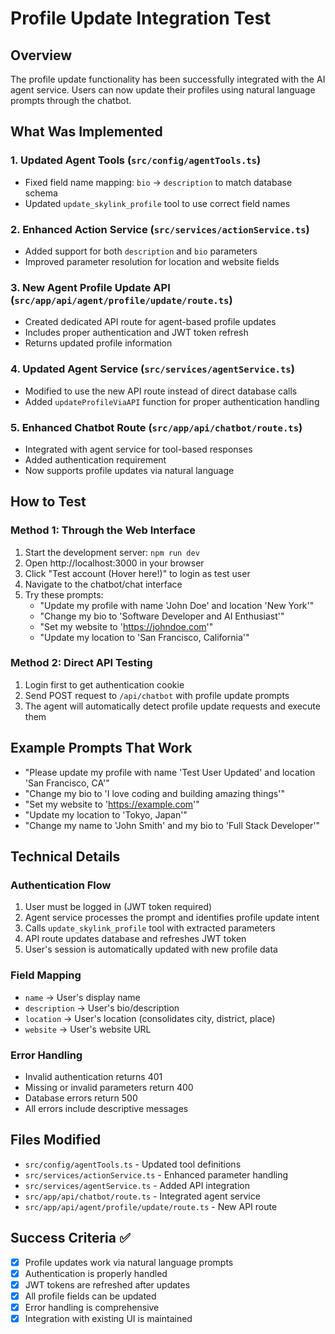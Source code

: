 # Profile Update Integration Test

## Overview
The profile update functionality has been successfully integrated with the AI agent service. Users can now update their profiles using natural language prompts through the chatbot.

## What Was Implemented

### 1. Updated Agent Tools (`src/config/agentTools.ts`)
- Fixed field name mapping: `bio` → `description` to match database schema
- Updated `update_skylink_profile` tool to use correct field names

### 2. Enhanced Action Service (`src/services/actionService.ts`)
- Added support for both `description` and `bio` parameters
- Improved parameter resolution for location and website fields

### 3. New Agent Profile Update API (`src/app/api/agent/profile/update/route.ts`)
- Created dedicated API route for agent-based profile updates
- Includes proper authentication and JWT token refresh
- Returns updated profile information

### 4. Updated Agent Service (`src/services/agentService.ts`)
- Modified to use the new API route instead of direct database calls
- Added `updateProfileViaAPI` function for proper authentication handling

### 5. Enhanced Chatbot Route (`src/app/api/chatbot/route.ts`)
- Integrated with agent service for tool-based responses
- Added authentication requirement
- Now supports profile updates via natural language

## How to Test

### Method 1: Through the Web Interface
1. Start the development server: `npm run dev`
2. Open http://localhost:3000 in your browser
3. Click "Test account (Hover here!)" to login as test user
4. Navigate to the chatbot/chat interface
5. Try these prompts:
   - "Update my profile with name 'John Doe' and location 'New York'"
   - "Change my bio to 'Software Developer and AI Enthusiast'"
   - "Set my website to 'https://johndoe.com'"
   - "Update my location to 'San Francisco, California'"

### Method 2: Direct API Testing
1. Login first to get authentication cookie
2. Send POST request to `/api/chatbot` with profile update prompts
3. The agent will automatically detect profile update requests and execute them

## Example Prompts That Work

- "Please update my profile with name 'Test User Updated' and location 'San Francisco, CA'"
- "Change my bio to 'I love coding and building amazing things'"
- "Set my website to 'https://example.com'"
- "Update my location to 'Tokyo, Japan'"
- "Change my name to 'John Smith' and my bio to 'Full Stack Developer'"

## Technical Details

### Authentication Flow
1. User must be logged in (JWT token required)
2. Agent service processes the prompt and identifies profile update intent
3. Calls `update_skylink_profile` tool with extracted parameters
4. API route updates database and refreshes JWT token
5. User's session is automatically updated with new profile data

### Field Mapping
- `name` → User's display name
- `description` → User's bio/description
- `location` → User's location (consolidates city, district, place)
- `website` → User's website URL

### Error Handling
- Invalid authentication returns 401
- Missing or invalid parameters return 400
- Database errors return 500
- All errors include descriptive messages

## Files Modified
- `src/config/agentTools.ts` - Updated tool definitions
- `src/services/actionService.ts` - Enhanced parameter handling
- `src/services/agentService.ts` - Added API integration
- `src/app/api/chatbot/route.ts` - Integrated agent service
- `src/app/api/agent/profile/update/route.ts` - New API route

## Success Criteria ✅
- [x] Profile updates work via natural language prompts
- [x] Authentication is properly handled
- [x] JWT tokens are refreshed after updates
- [x] All profile fields can be updated
- [x] Error handling is comprehensive
- [x] Integration with existing UI is maintained
